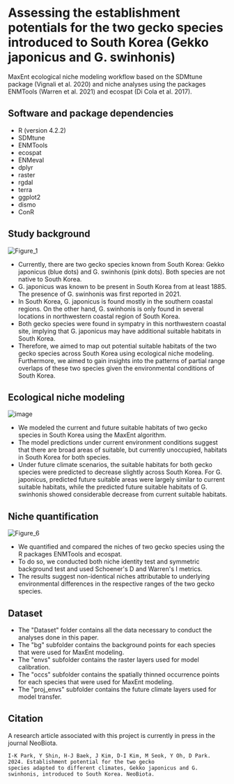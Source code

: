 # Assessing the establishment potentials for the two gecko species introduced to South Korea (Gekko japonicus and G. swinhonis)
MaxEnt ecological niche modeling workflow based on the SDMtune package (Vignali et al. 2020) and niche analyses using the packages ENMTools (Warren et al. 2021) and ecospat (Di Cola et al. 2017).

## Software and package dependencies
- R (version 4.2.2)
- SDMtune
- ENMTools
- ecospat
- ENMeval
- dplyr
- raster
- rgdal
- terra
- ggplot2
- dismo
- ConR

## Study background
![Figure_1](https://github.com/yucheols/Gekko/assets/85914125/7687a0a5-a940-4038-b85c-b759949b2af6)

- Currently, there are two gecko species known from South Korea: Gekko japonicus (blue dots) and G. swinhonis (pink dots). Both species are not native to South Korea.
- G. japonicus was known to be present in South Korea from at least 1885. The presence of G. swinhonis was first reported in 2021.
- In South Korea, G. japonicus is found mostly in the southern coastal regions. On the other hand, G. swinhonis is only found in several locations in northwestern coastal region of South Korea.
- Both gecko species were found in sympatry in this northwestern coastal site, implying that G. japonicus may have additional suitable habitats in South Korea.
- Therefore, we aimed to map out potential suitable habitats of the two gecko species across South Korea using ecological niche modeling. Furthermore, we aimed to gain insights into the patterns of partial range overlaps of these two species given the environmental conditions of South Korea.  

## Ecological niche modeling
![image](https://github.com/yucheols/Gekko/assets/85914125/3ccb9d09-bdfa-484d-a5d6-dbfa1ced0c70)

- We modeled the current and future suitable habitats of two gecko species in South Korea using the MaxEnt algorithm.
- The model predictions under current environment conditions suggest that there are broad areas of suitable, but currently unoccupied, habitats in South Korea for both species.
- Under future climate scenarios, the suitable habitats for both gecko species were predicted to decrease slightly across South Korea. For G. japonicus, predicted future suitable areas were largely similar to current suitable habitats, while the predicted future suitable habitats of G. swinhonis showed considerable decrease from current suitable habitats.  

## Niche quantification
![Figure_6](https://github.com/yucheols/Gekko/assets/85914125/81b89675-745e-4280-9395-4ffe22cde992)

- We quantified and compared the niches of two gecko species using the R packages ENMTools and ecospat.
- To do so, we conducted both niche identity test and symmetric background test and used Schoener's D and Warren's I metrics.
- The results suggest non-identical niches attributable to underlying environmental differences in the respective ranges of the two gecko species.

## Dataset
- The "Dataset" folder contains all the data necessary to conduct the analyses done in this paper.
- The "bg" subfolder contains the background points for each species that were used for MaxEnt modeling.
- The "envs" subfolder contains the raster layers used for model calibration.
- The "occs" subfolder contains the spatially thinned occurrence points for each species that were used for MaxEnt modeling.
- The "proj_envs" subfolder contains the future climate layers used for model transfer.

## Citation
A research article associated with this project is currently in press in the journal NeoBiota.

```
I-K Park, Y Shin, H-J Baek, J Kim, D-I Kim, M Seok, Y Oh, D Park. 2024. Establishment potential for the two gecko
species adapted to different climates, Gekko japonicus and G. swinhonis, introduced to South Korea. NeoBiota.
```
